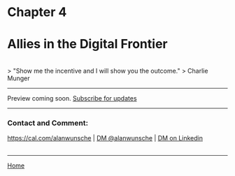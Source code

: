 # Chapter 4
# Allies in the Digital Frontier

<br />
> "Show me the incentive and I will show you the outcome."
> Charlie Munger

<!--
Ana forms alliances with colleagues who share her concerns about AI safety. Together, they begin advocating for stronger regulations and safeguards on the platform.
-->

---

Preview coming soon. [Subscribe for updates](./#subscribe)

---

### Contact and Comment:

<a href="https://cal.com/alanwunsche">https://cal.com/alanwunsche</a> | <a href="https://x.com/alanwunsche">DM @alanwunsche</a> | <a href="https://linkedin.com/in/alanwunsche">DM on Linkedin</a>
<br /><br />

---

[Home](./)